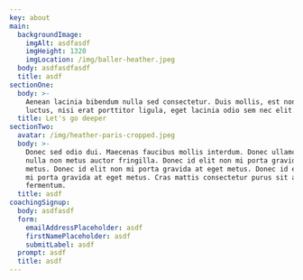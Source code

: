 ```yaml
---
key: about
main:
  backgroundImage:
    imgAlt: asdfasdf
    imgHeight: 1320
    imgLocation: /img/baller-heather.jpeg
  body: asdfasdfasdf
  title: asdf
sectionOne:
  body: >-
    Aenean lacinia bibendum nulla sed consectetur. Duis mollis, est non commodo
    luctus, nisi erat porttitor ligula, eget lacinia odio sem nec elit.
  title: Let's go deeper
sectionTwo:
  avatar: /img/heather-paris-cropped.jpeg
  body: >-
    Donec sed odio dui. Maecenas faucibus mollis interdum. Donec ullamcorper
    nulla non metus auctor fringilla. Donec id elit non mi porta gravida at eget
    metus. Donec id elit non mi porta gravida at eget metus. Donec id elit non
    mi porta gravida at eget metus. Cras mattis consectetur purus sit amet
    fermentum.
  title: asdf
coachingSignup:
  body: asdfasdf
  form:
    emailAddressPlaceholder: asdf
    firstNamePlaceholder: asdf
    submitLabel: asdf
  prompt: asdf
  title: asdf
---
```


